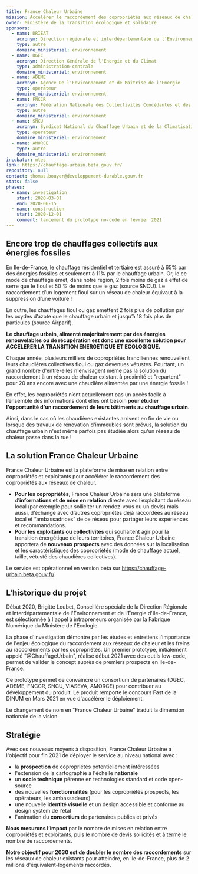 ```yaml
---
title: France Chaleur Urbaine
mission: Accélérer le raccordement des copropriétés aux réseaux de chaleur
owner: Ministère de la Transition écologique et solidaire
sponsors:
  - name: DRIEAT
    acronym: Direction régionale et interdépartementale de l’Environnement, de l’Aménagement et des Transports d’Île-de-France
    type: autre
    domaine_ministeriel: environnement
  - name: DGEC
    acronym: Direction Générale de l'Énergie et du Climat
    type: administration-centrale
    domaine_ministeriel: environnement
  - name: ADEME
    acronym: Agence De l'Environnement et de Maîtrise de l'Energie
    type: operateur
    domaine_ministeriel: environnement
  - name: FNCCR
    acronym: Fédération Nationale des Collectivités Concédantes et des Régies
    type: autre
    domaine_ministeriel: environnement
  - name: SNCU
    acronym: Syndicat National du Chauffage Urbain et de la Climatisation Urbaine
    type: operateur
    domaine_ministeriel: environnement
  - name: AMORCE
    type: autre
    domaine_ministeriel: environnement
incubator: mtes
link: https://chauffage-urbain.beta.gouv.fr/
repository: null
contact: thomas.bouyer@developpement-durable.gouv.fr
stats: false
phases:
  - name: investigation
    start: 2020-03-01
    end: 2020-06-15
  - name: construction
    start: 2020-12-01
    comment: lancement du prototype no-code en février 2021
---
```

## Encore trop de chauffages collectifs aux énergies fossiles

En Ile-de-France, le chauffage résidentiel et tertiaire est assuré à 65% par des énergies fossiles et seulement à 11% par le chauffage urbain. Or, le ce mode de chauffage émet, dans notre région, 2 fois moins de gaz à effet de serre que le fioul et 50 % de moins que le gaz (source SNCU). Le raccordement d’un logement fioul sur un réseau de chaleur équivaut à la suppression d’une voiture !

En outre, les chauffages fioul ou gaz émettent 2 fois plus de pollution par les oxydes d’azote que le chauffage urbain et jusqu’à 18 fois plus de particules (source Airparif). 

**Le chauffage urbain, alimenté majoritairement par des énergies renouvelables ou de récupération est donc une excellente solution pour ACCELERER LA TRANSITION ENERGETIQUE ET ECOLOGIQUE.**

Chaque année, plusieurs milliers de copropriétés franciliennes renouvellent leurs chaudières collectives fioul ou gaz devenues vétustes. Pourtant, un grand nombre d'entre-elles n'envisagent même pas la solution du raccordement à un réseau de chaleur existant à proximité et "repartent" pour 20 ans encore avec une chaudière alimentée par une énergie fossile !

En effet, les copropriétés n’ont actuellement pas un accès facile à l’ensemble des informations dont elles ont besoin **pour étudier l'opportunité d'un raccordement de leurs bâtiments au chauffage urbain**. 

Ainsi, dans le cas où les chaudières existantes arrivent en fin de vie ou lorsque des travaux de rénovation d'immeubles sont prévus, la solution du chauffage urbain n'est même parfois pas étudiée alors qu'un réseau de chaleur passe dans la rue !

## La solution France Chaleur Urbaine

France Chaleur Urbaine est la plateforme de mise en relation entre copropriétés et exploitants pour accélérer le raccordement des copropriétés aux réseaux de chaleur.

* **Pour les copropriétés**, France Chaleur Urbaine sera une plateforme d’**informations et de mise en relation** directe avec l’exploitant du réseau local (par exemple pour solliciter un rendez-vous ou un devis) mais aussi, d’échange avec d’autres copropriétés déjà raccordées au réseau local et “ambassadrices” de ce réseau pour partager leurs expériences et recommandations.
* **Pour les exploitants ou collectivités** qui souhaitent agir pour la transition énergétique de leurs territoires, France Chaleur Urbaine apportera de **nouveaux prospects** avec des données sur la localisation et les caractéristiques des copropriétés (mode de chauffage actuel, taille, vétusté des chaudières collectives).

Le service est opérationnel en version beta sur https://chauffage-urbain.beta.gouv.fr/

## L'historique du projet

Début 2020, Brigitte Loubet, Conseillère spéciale de la Direction Régionale et Interdépartementale de l'Environnement et de l'Energie d'Ile-de-France, est sélectionnée à l'appel à intrapreneurs organisée par la Fabrique Numérique du Ministère de l'Ecologie.

La phase d'investigation démontre par les études et entretiens l'importance de l'enjeu écologique du raccordement aux réseaux de chaleur et les freins au raccordements par les copropriétés. Un premier prototype, initialement appelé "@ChauffageUrbain", réalisé début 2021 avec des outils low-code, permet de valider le concept auprès de premiers prospects en Ile-de-France.  

Ce prototype permet de convaincre un consortium de partenaires (DGEC, ADEME, FNCCR, SNCU, VIASEVA, AMORCE) pour contribuer au développement du produit. Le produit remporte le concours Fast de la DINUM en Mars 2021 en vue d'accélérer le déploiement.

Le changement de nom en "France Chaleur Urbaine" traduit la dimension nationale de la vision.

## Stratégie 

Avec ces nouveaux moyens à disposition, France Chaleur Urbaine a l'objectif pour fin 2021 de déployer le service au niveau national avec : 

* la **prospection** de copropriétés potentiellement intéressées
* l'extension de la cartographie à l'échelle **nationale**
* un **socle technique** pérenne en technologies standard et code open-source
* des nouvelles **fonctionnalités** (pour les copropriétés prospects, les opérateurs, les ambassadeurs)
* une nouvelle **identité visuelle** et un design accessible et conforme au design system de l'état
* l'animation du **consortium** de partenaires publics et privés

**Nous mesurons l’impact** par le nombre de mises en relation entre copropriétés et exploitants, puis le nombre de devis sollicités et à terme le nombre de raccordements.

**Notre objectif pour 2030 est de doubler le nombre des raccordements** sur les réseaux de chaleur existants pour atteindre, en Ile-de-France, plus de 2 millions d'équivalent-logements raccordés.

